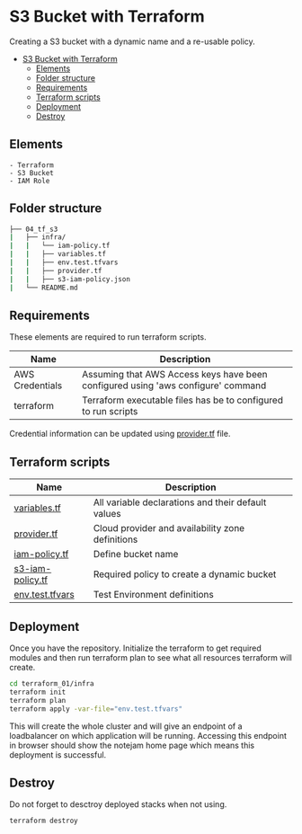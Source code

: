 # S3 Bucket with Terraform
Creating a S3 bucket with a dynamic name and a re-usable policy.

- [S3 Bucket with Terraform](#s3-bucket-with-terraform)
  - [Elements](#elements)
  - [Folder structure](#folder-structure)
  - [Requirements](#requirements)
  - [Terraform scripts](#terraform-scripts)
  - [Deployment](#deployment)
  - [Destroy](#destroy)
  
## Elements 
    - Terraform 
    - S3 Bucket
    - IAM Role

##  Folder structure
```bash
├── 04_tf_s3
|   ├── infra/
|   |   └── iam-policy.tf
|   |   ├── variables.tf
|   |   ├── env.test.tfvars
|   |   ├── provider.tf
|   |   ├── s3-iam-policy.json
|   └── README.md
```

## Requirements
These elements are required to run terraform scripts.

| Name | Description |
|------|-------------|
| AWS Credentials | Assuming that AWS Access keys have been configured using 'aws configure' command |
| terraform | Terraform executable files has be to configured to run scripts |

Credential information can be updated using [provider.tf][provider] file.

## Terraform scripts

| Name | Description | 
|------|-------------|
| [variables.tf][variables] | All variable declarations and their default values |
| [provider.tf][provider] | Cloud provider and availability zone definitions |
| [iam-policy.tf][iam-policy] |  Define bucket name |
| [s3-iam-policy.tf][s3-iam-policy] | Required policy to create a dynamic bucket  |
| [env.test.tfvars][testing] | Test Environment definitions |

## Deployment
Once you have the repository. Initialize the terraform to get required modules and then run terraform plan to see what all resources terraform will create.

```sh
cd terraform_01/infra
terraform init
terraform plan      
terraform apply -var-file="env.test.tfvars"
```

This will create the whole cluster and will give an endpoint of a loadbalancer on which application will be running.
Accessing this endpoint in browser should show the notejam home page which means this deployment is successful.

## Destroy 
Do not forget to desctroy deployed stacks when not using.
```sh
terraform destroy
```

[variables]: ./infra/variables.tf
[provider]: ./infra/provider.tf
[iam-policy]: ./infra/iam-policy.tf
[s3-iam-policy]: ./infra/s3-iam-policy.tf
[outputs]: ./infra/outputs.tf
[testing]: ./infra/env.test.tfvars

